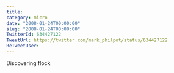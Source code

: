 ```yaml
---
title: 
category: micro
date: "2008-01-24T00:00:00"
slug: "2008-01-24T00:00:00"
TwitterId: 634427122
TweetUrl: https://twitter.com/mark_philpot/status/634427122
ReTweetUser: 
---
```


Discovering flock